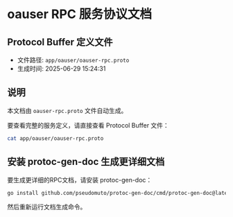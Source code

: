 # oauser RPC 服务协议文档

## Protocol Buffer 定义文件
- 文件路径: `app/oauser/oauser-rpc.proto`
- 生成时间: 2025-06-29 15:24:31

## 说明
本文档由 `oauser-rpc.proto` 文件自动生成。

要查看完整的服务定义，请直接查看 Protocol Buffer 文件：
```bash
cat app/oauser/oauser-rpc.proto
```

## 安装 protoc-gen-doc 生成更详细文档
要生成更详细的RPC文档，请安装 protoc-gen-doc：
```bash
go install github.com/pseudomuto/protoc-gen-doc/cmd/protoc-gen-doc@latest
```

然后重新运行文档生成命令。
